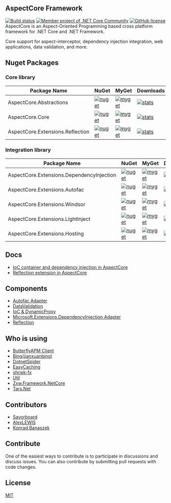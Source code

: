 ## AspectCore Framework
[![Build status](https://ci.appveyor.com/api/projects/status/1awhaosnfcjbad77?svg=true)](https://ci.appveyor.com/project/liuhaoyang/aspectcore-framework)
[![Member project of .NET Core Community](https://img.shields.io/badge/member%20project%20of-NCC-9e20c9.svg)](https://github.com/dotnetcore)
[![GitHub license](https://img.shields.io/badge/license-MIT-blue.svg)](https://github.com/dotnetcore/AspectCore/blob/dev/LICENSE)  
AspectCore is an Aspect-Oriented Programming based cross platform framework for .NET Core and .NET Framework.  
  
Core support for aspect-interceptor, dependency injection integration, web applications, data validation, and more.

## Nuget Packages

### Core library
| Package Name |  NuGet | MyGet | Downloads  |
|--------------|  ------- |  ------- |  ----  |
| AspectCore.Abstractions  | [![nuget](https://img.shields.io/nuget/v/AspectCore.Abstractions.svg?style=flat-square)](https://www.nuget.org/packages/AspectCore.Abstractions) | [![myget](https://img.shields.io/myget/aspectcore/vpre/AspectCore.Abstractions.svg?style=flat-square)](https://www.myget.org/feed/aspectcore/package/nuget/AspectCore.Abstractions) | [![stats](https://img.shields.io/nuget/dt/AspectCore.Abstractions.svg?style=flat-square)](https://www.nuget.org/stats/packages/SkyAPM.Agent.AspNetCore?groupby=Version) |
| AspectCore.Core  | [![nuget](https://img.shields.io/nuget/v/AspectCore.Core.svg?style=flat-square)](https://www.nuget.org/packages/AspectCore.Core) | [![myget](https://img.shields.io/myget/aspectcore/vpre/AspectCore.Core.svg?style=flat-square)](https://www.myget.org/feed/aspectcore/package/nuget/AspectCore.Core) | [![stats](https://img.shields.io/nuget/dt/AspectCore.Core.svg?style=flat-square)](https://www.nuget.org/stats/packages/SkyAPM.Agent.AspNetCore?groupby=Version)  |
| AspectCore.Extensions.Reflection  | [![nuget](https://img.shields.io/nuget/v/AspectCore.Extensions.Reflection.svg?style=flat-square)](https://www.nuget.org/packages/AspectCore.Extensions.Reflection) | [![myget](https://img.shields.io/myget/aspectcore/vpre/AspectCore.Extensions.Reflection.svg?style=flat-square)](https://www.myget.org/feed/aspectcore/package/nuget/AspectCore.Extensions.Reflection) | [![stats](https://img.shields.io/nuget/dt/AspectCore.Extensions.Reflection.svg?style=flat-square)](https://www.nuget.org/stats/packages/AspectCore.Extensions.Reflection?groupby=Version)   |

### Integration library
| Package Name |  NuGet | MyGet | Downloads |
|--------------|  ------- |  ------- |  ---- |
| AspectCore.Extensions.DependencyInjection  | [![nuget](https://img.shields.io/nuget/v/AspectCore.Extensions.DependencyInjection.svg?style=flat-square)](https://www.nuget.org/packages/AspectCore.Extensions.DependencyInjection) | [![myget](https://img.shields.io/myget/aspectcore/vpre/AspectCore.Extensions.DependencyInjection.svg?style=flat-square)](https://www.myget.org/feed/aspectcore/package/nuget/AspectCore.Extensions.DependencyInjection) | [![stats](https://img.shields.io/nuget/dt/AspectCore.Extensions.DependencyInjection.svg?style=flat-square)](https://www.nuget.org/stats/packages/AspectCore.Extensions.DependencyInjection?groupby=Version) |
| AspectCore.Extensions.Autofac  | [![nuget](https://img.shields.io/nuget/v/AspectCore.Extensions.Autofac.svg?style=flat-square)](https://www.nuget.org/packages/AspectCore.Extensions.Autofac) | [![myget](https://img.shields.io/myget/aspectcore/vpre/AspectCore.Extensions.Autofac.svg?style=flat-square)](https://www.myget.org/feed/aspectcore/package/nuget/AspectCore.Extensions.Autofac) | [![stats](https://img.shields.io/nuget/dt/AspectCore.Extensions.Autofac.svg?style=flat-square)](https://www.nuget.org/stats/packages/AspectCore.Extensions.Autofac?groupby=Version) |
| AspectCore.Extensions.Windsor  | [![nuget](https://img.shields.io/nuget/v/AspectCore.Extensions.Windsor.svg?style=flat-square)](https://www.nuget.org/packages/AspectCore.Extensions.Windsor) | [![myget](https://img.shields.io/myget/aspectcore/vpre/AspectCore.Extensions.Windsor.svg?style=flat-square)](https://www.myget.org/feed/aspectcore/package/nuget/AspectCore.Extensions.Windsor) | [![stats](https://img.shields.io/nuget/dt/AspectCore.Extensions.Windsor.svg?style=flat-square)](https://www.nuget.org/stats/packages/AspectCore.Extensions.Windsor?groupby=Version) |
| AspectCore.Extensions.LightInject  | [![nuget](https://img.shields.io/nuget/v/AspectCore.Extensions.LightInject.svg?style=flat-square)](https://www.nuget.org/packages/AspectCore.Extensions.LightInject) | [![myget](https://img.shields.io/myget/aspectcore/vpre/AspectCore.Extensions.LightInject.svg?style=flat-square)](https://www.myget.org/feed/aspectcore/package/nuget/AspectCore.Extensions.LightInject) | [![stats](https://img.shields.io/nuget/dt/AspectCore.Extensions.LightInject.svg?style=flat-square)](https://www.nuget.org/stats/packages/AspectCore.Extensions.LightInject?groupby=Version) |
| AspectCore.Extensions.Hosting  | [![nuget](https://img.shields.io/nuget/v/AspectCore.Extensions.Hosting.svg?style=flat-square)](https://www.nuget.org/packages/AspectCore.Extensions.Hosting) | [![myget](https://img.shields.io/myget/aspectcore/vpre/AspectCore.Extensions.Hosting.svg?style=flat-square)](https://www.myget.org/feed/aspectcore/package/nuget/AspectCore.Extensions.Hosting) | [![stats](https://img.shields.io/nuget/dt/AspectCore.Extensions.Hosting.svg?style=flat-square)](https://www.nuget.org/stats/packages/AspectCore.Extensions.Hosting?groupby=Version) |

## Docs
* [IoC container and dependency injection in AspectCore](https://github.com/dotnetcore/AspectCore-Framework/blob/master/docs/injector.md)  
* [Reflection extension in AspectCore](https://github.com/dotnetcore/AspectCore-Framework/blob/master/docs/reflection-extensions.md)

## Components  
* [Autofac Adapter](https://github.com/dotnetcore/AspectCore-Framework/tree/master/src/AspectCore.Extensions.Autofac)
* [DataValidation](https://github.com/dotnetcore/AspectCore-Framework/tree/master/src/AspectCore.Extensions.DataValidation)
* [IoC & DynamicProxy](https://github.com/dotnetcore/AspectCore-Framework/tree/master/src/AspectCore.Core)
* [Microsoft.Extensions.DependencyInjection Adapter](https://github.com/dotnetcore/AspectCore-Framework/tree/master/src/AspectCore.Extensions.DependencyInjection)
* [Reflection](https://github.com/dotnetcore/AspectCore-Framework/tree/master/src/AspectCore.Extensions.Reflection)   

## Who is using
* [ButterflyAPM Client](https://github.com/ButterflyAPM/butterfly-csharp)
* [Bing(jianxuanbing)](https://github.com/jianxuanbing/Bing)
* [DotnetSpider](https://github.com/dotnetcore/DotnetSpider)
* [EasyCaching](https://github.com/catcherwong/EasyCaching)
* [shriek-fx](https://github.com/ElderJames/shriek-fx)   
* [Util](https://github.com/dotnetcore/Util)
* [Zxw.Framework.NetCore](https://github.com/VictorTzeng/Zxw.Framework.NetCore)
* [Tars.Net](https://github.com/TarsNET)

## Contributors
* [Savorboard](https://github.com/yuleyule66)  
* [AlexLEWIS](https://github.com/alexinea)
* [Konrad Banaszek](https://github.com/thecorrado)

## Contribute
One of the easiest ways to contribute is to participate in discussions and discuss issues. You can also contribute by submitting pull requests with code changes.

## License
[MIT](https://github.com/dotnetcore/AspectCore-Framework/blob/master/LICENSE)
